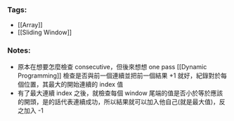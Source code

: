 ### Tags:
- [[Array]]
- [[Sliding Window]]
### Notes:
- 原本在想要怎麼檢查 consecutive，但後來想想 one pass [[Dynamic Programming]] 檢查是否與前一個連續並把前一個結果 +1 就好，紀錄對於每個位置，其最大的開始連續的 index 值
- 有了最大連續 index 之後，就檢查每個 window 尾端的值是否小於等於應該的開頭，是的話代表連續成功，所以結果就可以加入他自己(就是最大值)，反之加入 -1